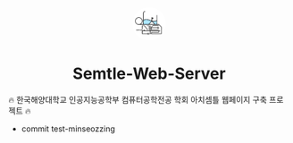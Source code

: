 <p align="center">
  <a href="https://www.google.com">
    <img alt="Semtle Logo" src="https://github.com/Lab-Semtle/Semtle-Web-Server/blob/master/asset/semtle_logo2.jpg?raw=true" width="60" style="border-radius: 50%;" />
  </a>
</p>
<h1 align="center">
    Semtle-Web-Server
</h1>

🔥 한국해양대학교 인공지능공학부 컴퓨터공학전공 학회 아치셈틀 웹페이지 구축 프로젝트 🔥

- commit test-minseozzing

